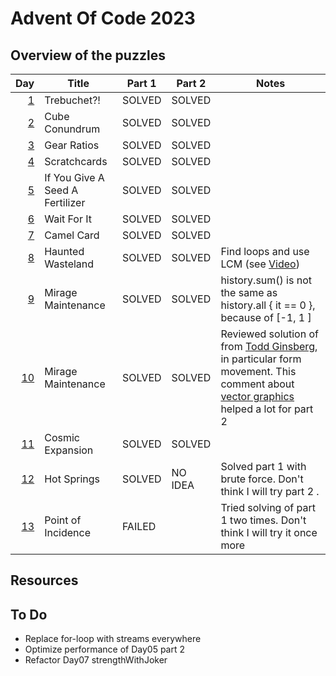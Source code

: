 # Advent Of Code 2023

## Overview of the puzzles

|  Day | Title                           | Part 1 | Part 2  | Notes                                                                                                                                |
|-----:|---------------------------------|--------|---------|--------------------------------------------------------------------------------------------------------------------------------------|
|  [1] | Trebuchet?!                     | SOLVED | SOLVED  |                                                                                                                                      |
|  [2] | Cube Conundrum                  | SOLVED | SOLVED  |                                                                                                                                      |
|  [3] | Gear Ratios                     | SOLVED | SOLVED  |                                                                                                                                      |
|  [4] | Scratchcards                    | SOLVED | SOLVED  |                                                                                                                                      |
|  [5] | If You Give A Seed A Fertilizer | SOLVED | SOLVED  |                                                                                                                                      |
|  [6] | Wait For It                     | SOLVED | SOLVED  |                                                                                                                                      |
|  [7] | Camel Card                      | SOLVED | SOLVED  |                                                                                                                                      |
|  [8] | Haunted Wasteland               | SOLVED | SOLVED  | Find loops and use LCM (see [Video])                                                                                                 |
|  [9] | Mirage Maintenance              | SOLVED | SOLVED  | history.sum() is not the same as history.all { it == 0 }, because of [-1, 1 ]                                                        |
| [10] | Mirage Maintenance              | SOLVED | SOLVED  | Reviewed solution of from [Todd Ginsberg], in particular form movement. This comment about [vector graphics] helped a lot for part 2 |
| [11] | Cosmic Expansion                | SOLVED | SOLVED  |                                                                                                                                      |
| [12] | Hot Springs                     | SOLVED | NO IDEA | Solved part 1 with brute force. Don't think I will try part 2          .                                                             |
| [13] | Point of Incidence              | FAILED |         | Tried solving of part 1 two times. Don't think I will try it once more                                                               |

## Resources

## To Do
* Replace for-loop with streams everywhere
* Optimize performance of Day05 part 2
* Refactor Day07 strengthWithJoker

[1]: src/main/kotlin/Day01.kt
[2]: src/main/kotlin/Day02.kt
[3]: src/main/kotlin/Day03.kt
[4]: src/main/kotlin/Day04.kt
[5]: src/main/kotlin/Day05.kt
[6]: src/main/kotlin/Day06.kt
[7]: src/main/kotlin/Day07.kt
[8]: src/main/kotlin/Day08.kt
[9]: src/main/kotlin/Day09.kt
[10]: src/main/kotlin/Day10.kt
[11]: src/main/kotlin/Day11.kt
[12]: src/main/kotlin/Day12.kt
[13]: src/main/kotlin/Day13.kt

[Video]: https://www.youtube.com/watch?v=UFa236NO4TU
[Todd Ginsberg]: https://todd.ginsberg.com/post/advent-of-code/2023/day10/
[vector graphics]: https://www.reddit.com/r/adventofcode/comments/18fgddy/2023_day_10_part_2_using_a_rendering_algorithm_to/